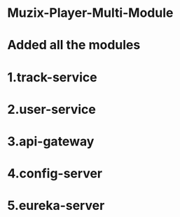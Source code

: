  # Muzix-Player-Multi-Module
 # Added all the modules
 # 1.track-service
 # 2.user-service
 # 3.api-gateway
 # 4.config-server
 # 5.eureka-server
 
